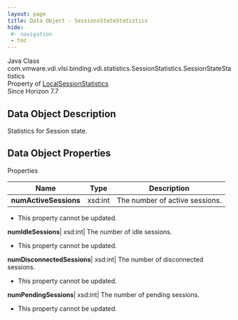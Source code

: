 ```yaml
---
layout: page
title: Data Object - SessionsStateStatistics
hide:
 #- navigation
 - toc
---
```






Java Class
    com.vmware.vdi.vlsi.binding.vdi.statistics.SessionStatistics.SessionStateStatistics  
Property of
     [LocalSessionStatistics](vdi.statistics.SessionStatistics.LocalSessionStatistics.md#field_detail)  
Since 
    Horizon 7.7

## Data Object Description 

Statistics for Session state. 

## Data Object Properties

Properties

Name |  Type |  Description   
---|---|---  
**numActiveSessions**|  xsd:int|  The number of active sessions.   


* This property cannot be updated.

  
**numIdleSessions**|  xsd:int|  The number of idle sessions.   


* This property cannot be updated.

  
**numDisconnectedSessions**|  xsd:int|  The number of disconnected sessions.   


* This property cannot be updated.

  
**numPendingSessions**|  xsd:int|  The number of pending sessions.   


* This property cannot be updated.

  
  
  

  
  

